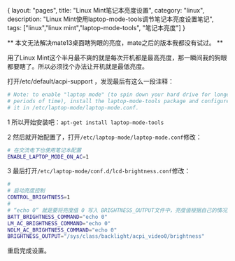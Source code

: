 {
layout: "pages",
title: "Linux Mint笔记本亮度设置",
category: "linux",
description: "Linux Mint使用laptop-mode-tools调节笔记本亮度设置笔记",
tags: ["linux","linux mint","laptop-mode-tools", "笔记本亮度"]
}

** 本文无法解决mate13桌面瞎狗眼的亮度，mate之后的版本我都没有试过。 **

用了Linux Mint这个半月最不爽的就是每次开机都是最高亮度，那一瞬间我的狗眼都要瞎了。所以必须找个办法让开机就是最低亮度。

打开/etc/default/acpi-support ，发现最后有这么一段注释：

```bash
# Note: to enable "laptop mode" (to spin down your hard drive for longer
# periods of time), install the laptop-mode-tools package and configure
# it in /etc/laptop-mode/laptop-mode.conf.
```

1 所以开始安装吧：`apt-get install laptop-mode-tools`

2 然后就开始配置了，打开`/etc/laptop-mode/laptop-mode.conf`修改：
```bash
# 在交流电下也使用笔记本配置
ENABLE_LAPTOP_MODE_ON_AC=1
```

3 最后打开`/etc/laptop-mode/conf.d/lcd-brightness.conf`修改：
```bash
#
# 启动亮度控制
CONTROL_BRIGHTNESS=1
#
# “echo 0” 就是要将亮度值 0 写入 BRIGHTNESS_OUTPUT文件中，亮度值根据自己的情况进行取值。
BATT_BRIGHTNESS_COMMAND="echo 0"
LM_AC_BRIGHTNESS_COMMAND="echo 0"
NOLM_AC_BRIGHTNESS_COMMAND="echo 0"
BRIGHTNESS_OUTPUT="/sys/class/backlight/acpi_video0/brightness"
```

重启完成设置。
